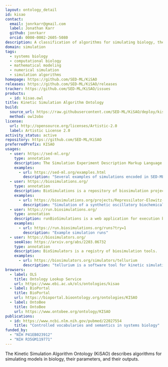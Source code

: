 ```yaml
---
layout: ontology_detail
id: kisao
contact:
  email: jonrkarr@gmail.com
  label: Jonathan Karr
  github: jonrkarr
  orcid: 0000-0002-2605-5080
description: A classification of algorithms for simulating biology, their parameters, and their outputs
domain: simulation
tags:
  - systems biology
  - computational biology
  - mathematical modeling
  - numerical simulation
  - simulation algorithms
homepage: https://github.com/SED-ML/KiSAO
releases: https://github.com/SED-ML/KiSAO/releases
tracker: https://github.com/SED-ML/KiSAO/issues
products:
  - id: kisao.owl
title: Kinetic Simulation Algorithm Ontology
build:
  source_url: https://raw.githubusercontent.com/SED-ML/KiSAO/deploy/kisao.owl
  method: owl2obo
license:
  url: http://opensource.org/licenses/Artistic-2.0
  label: Artistic License 2.0
activity_status: active
repository: https://github.com/SED-ML/KiSAO
preferredPrefix: KISAO
usages:
  - user: https://sed-ml.org/
    type: annotation
    description: The Simulation Experiment Description Markup Language (SED-ML) is a language for describing simulations and visualizations of their results.
    examples:
      - url: https://sed-ml.org/examples.html
        description: "Several examples of simulations encoded in SED-ML"
  - user: https://biosimulations.org/
    type: annotation
    description: BioSimulations is a repository of biosimulation projects.
    examples:
      - url: https://biosimulations.org/projects/Repressilator-Elowitz-Nature-2000
        description: "Simulation of a synthetic oscillatory biochemical network"
  - user: https://run.biosimulations.org/
    type: annotation
    description: runBioSimulations is a web application for execution biological simulations.
    examples:
      - url: https://run.biosimulations.org/runs?try=1
        description: "Example simulation runs"
  - user: https://biosimulators.org/
    seeAlso: https://arxiv.org/abs/2203.06732
    type: annotation
    description: BioSimulators is a registry of biosimulation tools.
    examples:
      - url: https://biosimulators.org/simulators/tellurium
        description: "tellurium is a software tool for kinetic simulation of biochemical networks"
browsers:
  - label: OLS
    title: Ontology Lookup Service
    url: https://www.ebi.ac.uk/ols/ontologies/kisao
  - label: BioPortal
    title: BioPortal
    url: https://bioportal.bioontology.org/ontologies/KISAO
  - label: OntoBee
    title: OntoBee
    url: https://www.ontobee.org/ontology/KISAO
publications:
  - id: https://www.ncbi.nlm.nih.gov/pubmed/22027554
    title: "Controlled vocabularies and semantics in systems biology"
funded_by:
  - "NIH P41EB023912"
  - "NIH R35GM119771"
---
```


The Kinetic Simulation Algorithm Ontology (KiSAO) describes algorithms for simulating models in biology, their parameters, and their outputs.
